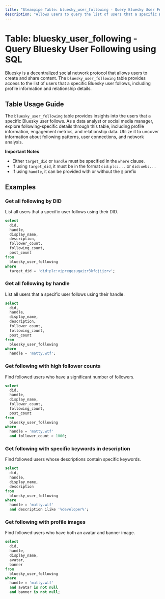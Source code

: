 ```yaml
---
title: "Steampipe Table: bluesky_user_following - Query Bluesky User Following using SQL"
description: "Allows users to query the list of users that a specific Bluesky user follows, providing insights into following relationships and user profiles."
---
```


# Table: bluesky_user_following - Query Bluesky User Following using SQL

Bluesky is a decentralized social network protocol that allows users to create and share content. The `bluesky_user_following` table provides access to the list of users that a specific Bluesky user follows, including profile information and relationship details.

## Table Usage Guide

The `bluesky_user_following` table provides insights into the users that a specific Bluesky user follows. As a data analyst or social media manager, explore following-specific details through this table, including profile information, engagement metrics, and relationship data. Utilize it to uncover information about following patterns, user connections, and network analysis.

**Important Notes**
- Either `target_did` or `handle` must be specified in the `where` clause.
- If using `target_did`, it must be in the format `did:plc:...` or `did:web:...`
- If using `handle`, it can be provided with or without the `@` prefix

## Examples

### Get all following by DID
List all users that a specific user follows using their DID.

```sql
select
  did,
  handle,
  display_name,
  description,
  follower_count,
  following_count,
  post_count
from
  bluesky_user_following
where
  target_did = 'did:plc:vipregezugaizr3kfcjijzrv';
```

### Get all following by handle
List all users that a specific user follows using their handle.

```sql
select
  did,
  handle,
  display_name,
  description,
  follower_count,
  following_count,
  post_count
from
  bluesky_user_following
where
  handle = 'matty.wtf';
```

### Get following with high follower counts
Find followed users who have a significant number of followers.

```sql
select
  did,
  handle,
  display_name,
  follower_count,
  following_count,
  post_count
from
  bluesky_user_following
where
  handle = 'matty.wtf'
  and follower_count > 1000;
```

### Get following with specific keywords in description
Find followed users whose descriptions contain specific keywords.

```sql
select
  did,
  handle,
  display_name,
  description
from
  bluesky_user_following
where
  handle = 'matty.wtf'
  and description ilike '%developer%';
```

### Get following with profile images
Find followed users who have both an avatar and banner image.

```sql
select
  did,
  handle,
  display_name,
  avatar,
  banner
from
  bluesky_user_following
where
  handle = 'matty.wtf'
  and avatar is not null
  and banner is not null;
``` 